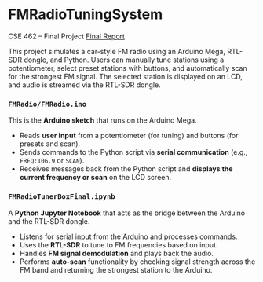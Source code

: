 # FMRadioTuningSystem  
CSE 462 – Final Project
[Final Report](https://docs.google.com/document/d/1Ere9BFUZ7-QpyjE28P_dVeUl3OzzBQSnGsau3Upfi4o/edit?usp=sharing)

This project simulates a car-style FM radio using an Arduino Mega, RTL-SDR dongle, and Python. Users can manually tune stations using a potentiometer, select preset stations with buttons, and automatically scan for the strongest FM signal. The selected station is displayed on an LCD, and audio is streamed via the RTL-SDR dongle.


### `FMRadio/FMRadio.ino`
This is the **Arduino sketch** that runs on the Arduino Mega.

- Reads **user input** from a potentiometer (for tuning) and buttons (for presets and scan).
- Sends commands to the Python script via **serial communication** (e.g., `FREQ:106.9` or `SCAN`).
- Receives messages back from the Python script and **displays the current frequency or scan** on the LCD screen.


### `FMRadioTunerBoxFinal.ipynb`
A **Python Jupyter Notebook** that acts as the bridge between the Arduino and the RTL-SDR dongle.

- Listens for serial input from the Arduino and processes commands.
- Uses the **RTL-SDR** to tune to FM frequencies based on input.
- Handles **FM signal demodulation** and plays back the audio.
- Performs **auto-scan** functionality by checking signal strength across the FM band and returning the strongest station to the Arduino.
